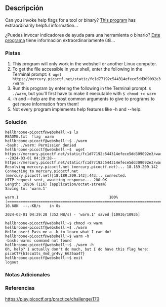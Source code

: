 ## Descripción
Can you invoke help flags for a tool or binary? [This program](https://mercury.picoctf.net/static/fc1d77192c544314efece5dd309092e3/warm) has extraordinarily helpful information...

¿Puedes invocar indicadores de ayuda para una herramienta o binario? [Este programa](https://mercury.picoctf.net/static/fc1d77192c544314efece5dd309092e3/warm) tiene información extraordinariamente útil...
### Pistas
1. This program will only work in the webshell or another Linux computer.
2. To get the file accessible in your shell, enter the following in the Terminal prompt: `$ wget https://mercury.picoctf.net/static/fc1d77192c544314efece5dd309092e3/warm`
3. Run this program by entering the following in the Terminal prompt: `$ ./warm`, but you'll first have to make it executable with `$ chmod +x warm`
4. -h and --help are the most common arguments to give to programs to get more information from them!
5. Not every program implements help features like -h and --help.
### Solución
```
hellbroone-picoctf@webshell:~$ ls
README.txt  flag  warm
hellbroone-picoctf@webshell:~$ ./warm
-bash: ./warm: Permission denied
hellbroone-picoctf@webshell:~$  wget https://mercury.picoctf.net/static/fc1d77192c544314efece5dd309092e3/warm
--2024-03-01 04:29:28--  https://mercury.picoctf.net/static/fc1d77192c544314efece5dd309092e3/warm
Resolving mercury.picoctf.net (mercury.picoctf.net)... 18.189.209.142
Connecting to mercury.picoctf.net (mercury.picoctf.net)|18.189.209.142|:443... connected.
HTTP request sent, awaiting response... 200 OK
Length: 10936 (11K) [application/octet-stream]
Saving to: 'warm.1'

warm.1                                         100%[===================================================================================================>]  10.68K  --.-KB/s    in 0s      

2024-03-01 04:29:28 (352 MB/s) - 'warm.1' saved [10936/10936]

hellbroone-picoctf@webshell:~$ chmod +x warm
hellbroone-picoctf@webshell:~$ ./warm
Hello user! Pass me a -h to learn what I can do!
hellbroone-picoctf@webshell:~$ warm -h
-bash: warm: command not found
hellbroone-picoctf@webshell:~$ ./warm -h
Oh, help? I actually don't do much, but I do have this flag here: picoCTF{b1scu1ts_4nd_gr4vy_6635aa47}
hellbroone-picoctf@webshell:~$ exit
logout
```
### Notas Adicionales
### Referencias
https://play.picoctf.org/practice/challenge/170